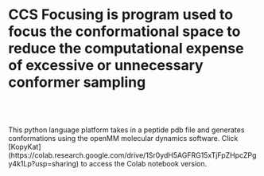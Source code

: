 # CCS Focusing is program used to focus the conformational space to reduce the computational expense of excessive or unnecessary conformer sampling           
<br />
<br />
<br />
This python language platform takes in a peptide pdb file and generates conformations using the openMM molecular dynamics software.  Click [KopyKat](https://colab.research.google.com/drive/1Sr0ydH5AGFRG15xTjFpZHpcZPgy4k1Lp?usp=sharing) to access the Colab notebook version.








<br />
<br />

<br />
<br />


<br />
<br />

